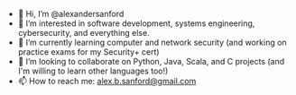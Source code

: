 - 👋 Hi, I’m @alexandersanford
- 👀 I’m interested in software development, systems engineering, cybersecurity, and everything else.
- 🌱 I’m currently learning computer and network security (and working on practice exams for my Security+ cert)
- 💞️ I’m looking to collaborate on Python, Java, Scala, and C projects (and I'm willing to learn other languages too!)
- 📫 How to reach me: alex.b.sanford@gmail.com

<!---
alexandersanford/alexandersanford is a ✨ special ✨ repository because its `README.md` (this file) appears on your GitHub profile.
You can click the Preview link to take a look at your changes.
--->
